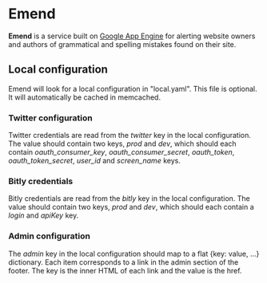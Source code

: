 # Emend

**Emend** is a service built on [Google App Engine][] for alerting website owners and authors of grammatical and spelling mistakes found on their site.

[Google App Engine]: http://code.google.com/appengine/

## Local configuration

Emend will look for a local configuration in "local.yaml". This file is
optional. It will automatically be cached in memcached.

### Twitter configuration

Twitter credentials are read from the _twitter_ key in the local
configuration. The value should contain two keys, _prod_ and _dev_, which
should each contain _oauth_consumer_key_, _oauth_consumer_secret_,
_oauth_token_, _oauth_token_secret_, _user_id_ and _screen_name_ keys.

### Bitly credentials

Bitly credentials are read from the _bitly_ key in the local configuration.
The value should contain two keys, _prod_ and _dev_, which should each contain
a _login_ and _apiKey_ key.

### Admin configuration

The _admin_ key in the local configuration should map to a flat {key: value,
...} dictionary. Each item corresponds to a link in the admin section of the
footer. The key is the inner HTML of each link and the value is the href.
